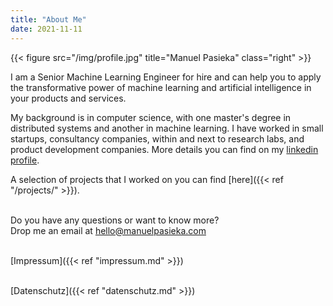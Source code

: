 ```yaml
---
title: "About Me"
date: 2021-11-11
---
```


{{< figure src="/img/profile.jpg" title="Manuel Pasieka" class="right" >}}

I am a Senior Machine Learning Engineer for hire and can help you to apply the transformative
power of machine learning and artificial intelligence in your products and services.

My background is in computer science, with one master's degree in distributed systems
and another in machine learning. I have worked in small startups, consultancy companies,
within and next to research labs, and product development companies.
More details you can find on my [linkedin profile](https://linkedin.com/in/manuelpasieka).

A selection of projects that I worked on you can find [here]({{< ref "/projects/" >}}).

\
Do you have any questions or want to know more?\
Drop me an email at hello@manuelpasieka.com

\
[Impressum]({{< ref "impressum.md" >}})

\
[Datenschutz]({{< ref "datenschutz.md" >}})

